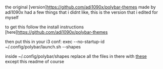 the original [version]https://github.com/adi1090x/polybar-themes made by adi1090x had a few things that i didnt like, this is the version that i edited for myself

to get this follow the install instructions [here]https://github.com/adi1090x/polybar-themes

then put this in your i3 conf: exec --no-startup-id ~/.config/polybar/launch.sh --shapes

inside ~/.config/polybar/shapes replace all the files in there with [these](https://github.com/Dev7z/I3-Blue-rice/tree/main/polybar) except this readme of course 
